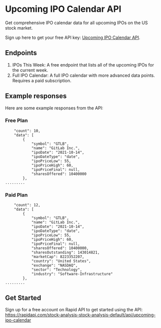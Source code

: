 # Upcoming IPO Calendar API

Get comprehensive IPO calendar data for all upcoming IPOs on the US stock market.

Sign up here to get your free API key: [Upcoming IPO Calendar API](https://rapidapi.com/stock-analysis-stock-analysis-default/api/upcoming-ipo-calendar).

## Endpoints

1. IPOs This Week: A free endpoint that lists all of the upcoming IPOs for the current week.
2. Full IPO Calendar: A full IPO calendar with more advanced data points. Requires a paid subscription.

## Example responses

Here are some example responses from the API:

### Free Plan

```{
    "count": 10,
    "data": [
        {
            "symbol": "GTLB",
            "name": "GitLab Inc.",
            "ipoDate": "2021-10-14",
            "ipoDateType": "date",
            "ipoPriceLow": 55,
            "ipoPriceHigh": 60,
            "ipoPriceFinal": null,
            "sharesOffered": 10400000
        },
.........
```

### Paid Plan

```{
    "count": 12,
    "data": [
        {
            "symbol": "GTLB",
            "name": "GitLab Inc.",
            "ipoDate": "2021-10-14",
            "ipoDateType": "date",
            "ipoPriceLow": 55,
            "ipoPriceHigh": 60,
            "ipoPriceFinal": null,
            "sharesOffered": 10400000,
            "sharesOutstanding": 143014821,
            "marketCap": 8223352207,
            "country": "United States",
            "exchange": "NASDAQ",
            "sector": "Technology",
            "industry": "Software-Infrastructure"
        },
.........
```

## Get Started

Sign up for a free account on Rapid API to get started using the API: https://rapidapi.com/stock-analysis-stock-analysis-default/api/upcoming-ipo-calendar
